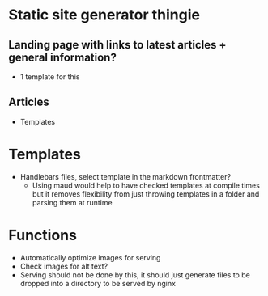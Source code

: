 # Static site generator thingie
## Landing page with links to latest articles + general information?
- 1 template for this
## Articles
- Templates

# Templates
- Handlebars files, select template in the markdown frontmatter?
    - Using maud would help to have checked templates at compile times but it removes flexibility from just throwing templates in a folder and parsing them at runtime

# Functions

- Automatically optimize images for serving
- Check images for alt text?
- Serving should not be done by this, it should just generate files to be dropped into a directory to be served by nginx